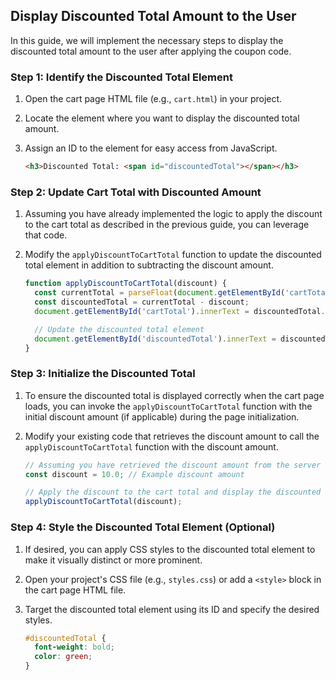 
## Display Discounted Total Amount to the User

In this guide, we will implement the necessary steps to display the discounted total amount to the user after applying the coupon code.

### Step 1: Identify the Discounted Total Element

1. Open the cart page HTML file (e.g., `cart.html`) in your project.
2. Locate the element where you want to display the discounted total amount.
3. Assign an ID to the element for easy access from JavaScript.

    ```html
    <h3>Discounted Total: <span id="discountedTotal"></span></h3>
    ```

### Step 2: Update Cart Total with Discounted Amount

1. Assuming you have already implemented the logic to apply the discount to the cart total as described in the previous guide, you can leverage that code.
2. Modify the `applyDiscountToCartTotal` function to update the discounted total element in addition to subtracting the discount amount.

    ```javascript
    function applyDiscountToCartTotal(discount) {
      const currentTotal = parseFloat(document.getElementById('cartTotal').innerText);
      const discountedTotal = currentTotal - discount;
      document.getElementById('cartTotal').innerText = discountedTotal.toFixed(2);
    
      // Update the discounted total element
      document.getElementById('discountedTotal').innerText = discountedTotal.toFixed(2);
    }
    ```

### Step 3: Initialize the Discounted Total

1. To ensure the discounted total is displayed correctly when the cart page loads, you can invoke the `applyDiscountToCartTotal` function with the initial discount amount (if applicable) during the page initialization.
2. Modify your existing code that retrieves the discount amount to call the `applyDiscountToCartTotal` function with the discount amount.

    ```javascript
    // Assuming you have retrieved the discount amount from the server
    const discount = 10.0; // Example discount amount
    
    // Apply the discount to the cart total and display the discounted total
    applyDiscountToCartTotal(discount);
    ```

### Step 4: Style the Discounted Total Element (Optional)

1. If desired, you can apply CSS styles to the discounted total element to make it visually distinct or more prominent.
2. Open your project's CSS file (e.g., `styles.css`) or add a `<style>` block in the cart page HTML file.
3. Target the discounted total element using its ID and specify the desired styles.

    ```css
    #discountedTotal {
      font-weight: bold;
      color: green;
    }
    ```

